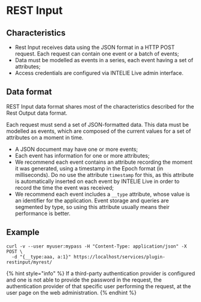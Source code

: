 # REST Input

## Characteristics

* Rest Input receives data using the JSON format in a HTTP POST request. Each request can contain one event or a batch of events;
* Data must be modelled as events in a series, each event having a set of attributes;
* Access credentials are configured via INTELIE Live admin interface.

## Data format

REST Input data format shares most of the characteristics described for the Rest Output data format.

Each request must send a set of JSON-formatted data. This data must be modelled as events, which are composed of the current values for a set of attributes on a moment in time.&#x20;

* A JSON document may have one or more events;
* Each event has information for one or more attributes;
* We recommend each event contains an attribute recording the moment it was generated, using a timestamp in the Epoch format (in milliseconds). Do no use the attribute `timestamp` for this, as this attribute is automatically inserted on each event by INTELIE Live in order to record the time the event was received;
* We recommend each event includes a `__type` attribute, whose value is an identifier for the application. Event storage and queries are segmented by type, so using this attribute usually means their performance is better.

## Example

```
curl -v --user myuser:mypass -H "Content-Type: application/json" -X POST \
  -d "{__type:aaa, a:1}" https://localhost/services/plugin-restinput/myrest/
```

{% hint style="info" %}
If a third-party authentication provider is configured and one is not able to provide the password in the request, the authentication provider of that specific user performing the request, at the user page on the web administration.
{% endhint %}
